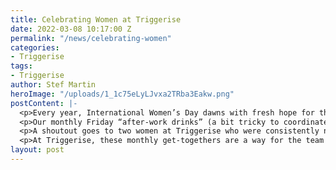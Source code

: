 ```yaml
---
title: Celebrating Women at Triggerise
date: 2022-03-08 10:17:00 Z
permalink: "/news/celebrating-women"
categories:
- Triggerise
tags:
- Triggerise
author: Stef Martin
heroImage: "/uploads/1_1c75eLyLJvxa2TRba3Eakw.png"
postContent: |-
  <p>Every year, International Women’s Day dawns with fresh hope for the sisters, friends, and mothers around the world. There is no country where women don’t face some kind of challenge in their everyday lives, but there is also no country where there isn’t some kind of action being taken to face those challenges. In our work every single day, girls and women are at the forefront of all our actions. From each line of code written and every cent raised springs a shared goal: improving the lives of women and those around them.</p>
  <p>Our monthly Friday “after-work drinks” (a bit tricky to coordinate across all our time zones when one person’s 4pm is someone else’s lunchtime) were dedicated to celebrating all the women in our own team. We spent the time sharing and listening to different perspectives on what it means to be a woman, illustrating and discussing the many strengths of women, diving into quotes immortalised by women, and rounded up with reflecting on what had been shared in the broader session and various breakout rooms.</p>
  <p>A shoutout goes to two women at Triggerise who were consistently named in the session as women our team particularly appreciated: Gabriella Garnett, our astute Learning and Development Lead, and Sharon Muchemwa, our contagiously kind Resourcer.</p>
  <p>At Triggerise, these monthly get-togethers are a way for the team to unwind at the end of a week, get to know one another on a more personal level, and have a bit of fun in the process. But every now and then, the jokes and banter are infused with poignancy as we share experiences, ideals, and aspirations. So, from our team to you, we wish you a happy International Women’s Day. Join us and millions of others as we do what we can to break the cycles of poverty, abuse, and stigma that women and girls around the globe are subject to.</p>
layout: post
---
```


